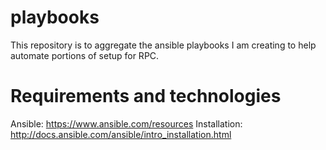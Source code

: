 # playbooks
  This repository is to aggregate the ansible playbooks I am creating to help automate portions of setup for RPC.
# Requirements and technologies

  Ansible: https://www.ansible.com/resources
    Installation: http://docs.ansible.com/ansible/intro_installation.html
